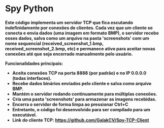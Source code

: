 <h1>Spy Python</h1>

<h4>
Este código implementa um servidor TCP que fica escutando indefinidamente por conexões de clientes.
Cada vez que um cliente se conecta e envia dados (uma imagem em formato BMP), o servidor recebe esses dados,
salva como um arquivo na pasta 'screenshots' com um nome sequencial (received_screenshot_1.bmp, received_screenshot_2.bmp, etc)
e permanece ativo para aceitar novas conexões até que seja encerrado manualmente pelo usuário.

Funcionalidades principais:
- Aceita conexões TCP na porta 8888 (por padrão) e no IP 0.0.0.0 (todas interfaces).
- Recebe dados binários enviados pelo cliente e salva como arquivo BMP.
- Mantém o servidor rodando continuamente para múltiplas conexões.
- Cria uma pasta 'screenshots' para armazenar as imagens recebidas.
- Encerra o servidor de forma limpa ao pressionar Ctrl+C
- Entretanto, o código foi desenvolvido para ser compilado para um executável.
- Link do cliente TCP: https://github.com/GalakCV/Spy-TCP-Client
</h4>
